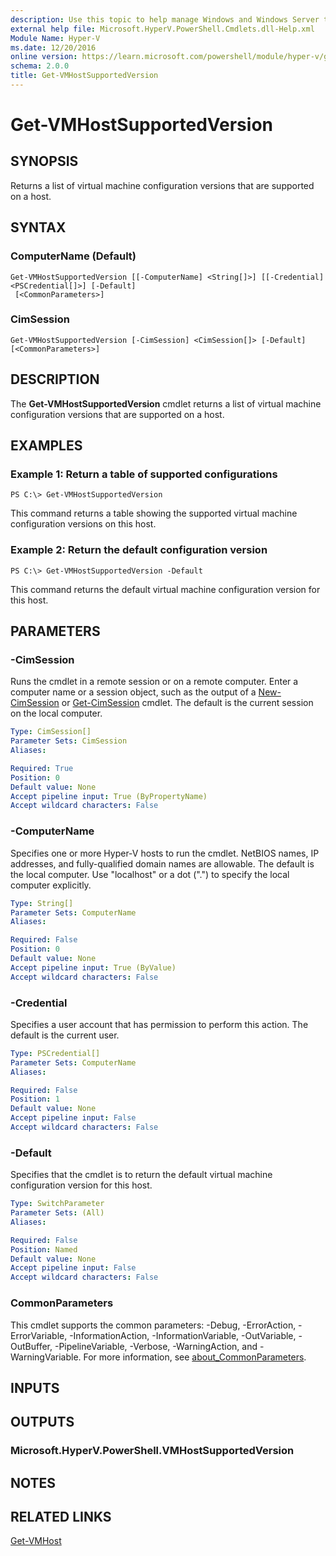 ```yaml
---
description: Use this topic to help manage Windows and Windows Server technologies with Windows PowerShell.
external help file: Microsoft.HyperV.PowerShell.Cmdlets.dll-Help.xml
Module Name: Hyper-V
ms.date: 12/20/2016
online version: https://learn.microsoft.com/powershell/module/hyper-v/get-vmhostsupportedversion?view=windowsserver2016-ps&wt.mc_id=ps-gethelp
schema: 2.0.0
title: Get-VMHostSupportedVersion
---
```


# Get-VMHostSupportedVersion

## SYNOPSIS
Returns a list of virtual machine configuration versions that are supported on a host.

## SYNTAX

### ComputerName (Default)
```
Get-VMHostSupportedVersion [[-ComputerName] <String[]>] [[-Credential] <PSCredential[]>] [-Default]
 [<CommonParameters>]
```

### CimSession
```
Get-VMHostSupportedVersion [-CimSession] <CimSession[]> [-Default] [<CommonParameters>]
```

## DESCRIPTION
The **Get-VMHostSupportedVersion** cmdlet returns a list of virtual machine configuration versions that are supported on a host.

## EXAMPLES

### Example 1: Return a table of supported configurations
```
PS C:\> Get-VMHostSupportedVersion
```

This command returns a table showing the supported virtual machine configuration versions on this host.

### Example 2: Return the default configuration version
```
PS C:\> Get-VMHostSupportedVersion -Default
```

This command returns the default virtual machine configuration version for this host.

## PARAMETERS

### -CimSession
Runs the cmdlet in a remote session or on a remote computer.
Enter a computer name or a session object, such as the output of a [New-CimSession](https://go.microsoft.com/fwlink/p/?LinkId=227967) or [Get-CimSession](https://go.microsoft.com/fwlink/p/?LinkId=227966) cmdlet.
The default is the current session on the local computer.

```yaml
Type: CimSession[]
Parameter Sets: CimSession
Aliases: 

Required: True
Position: 0
Default value: None
Accept pipeline input: True (ByPropertyName)
Accept wildcard characters: False
```

### -ComputerName
Specifies one or more Hyper-V hosts to run the cmdlet.
NetBIOS names, IP addresses, and fully-qualified domain names are allowable.
The default is the local computer.
Use "localhost" or a dot (".") to specify the local computer explicitly.

```yaml
Type: String[]
Parameter Sets: ComputerName
Aliases: 

Required: False
Position: 0
Default value: None
Accept pipeline input: True (ByValue)
Accept wildcard characters: False
```

### -Credential
Specifies a user account that has permission to perform this action.
The default is the current user.

```yaml
Type: PSCredential[]
Parameter Sets: ComputerName
Aliases: 

Required: False
Position: 1
Default value: None
Accept pipeline input: False
Accept wildcard characters: False
```

### -Default
Specifies that the cmdlet is to return the default virtual machine configuration version for this host.

```yaml
Type: SwitchParameter
Parameter Sets: (All)
Aliases: 

Required: False
Position: Named
Default value: None
Accept pipeline input: False
Accept wildcard characters: False
```

### CommonParameters
This cmdlet supports the common parameters: -Debug, -ErrorAction, -ErrorVariable, -InformationAction, -InformationVariable, -OutVariable, -OutBuffer, -PipelineVariable, -Verbose, -WarningAction, and -WarningVariable. For more information, see [about_CommonParameters](https://go.microsoft.com/fwlink/?LinkID=113216).

## INPUTS

## OUTPUTS

### Microsoft.HyperV.PowerShell.VMHostSupportedVersion

## NOTES

## RELATED LINKS

[Get-VMHost](./Get-VMHost.md)

